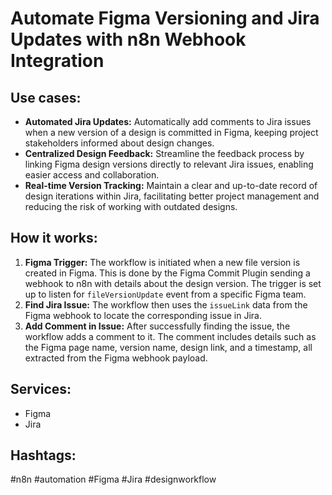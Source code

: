 # Automate Figma Versioning and Jira Updates with n8n Webhook Integration

## Use cases:

- **Automated Jira Updates:** Automatically add comments to Jira issues when a new version of a design is committed in Figma, keeping project stakeholders informed about design changes.
- **Centralized Design Feedback:** Streamline the feedback process by linking Figma design versions directly to relevant Jira issues, enabling easier access and collaboration.
- **Real-time Version Tracking:** Maintain a clear and up-to-date record of design iterations within Jira, facilitating better project management and reducing the risk of working with outdated designs.

## How it works:

1.  **Figma Trigger:** The workflow is initiated when a new file version is created in Figma. This is done by the Figma Commit Plugin sending a webhook to n8n with details about the design version. The trigger is set up to listen for `fileVersionUpdate` event from a specific Figma team.
2.  **Find Jira Issue:** The workflow then uses the `issueLink` data from the Figma webhook to locate the corresponding issue in Jira.
3.  **Add Comment in Issue:** After successfully finding the issue, the workflow adds a comment to it. The comment includes details such as the Figma page name, version name, design link, and a timestamp, all extracted from the Figma webhook payload.

## Services:

-   Figma
-   Jira

## Hashtags:

#n8n #automation #Figma #Jira #designworkflow
